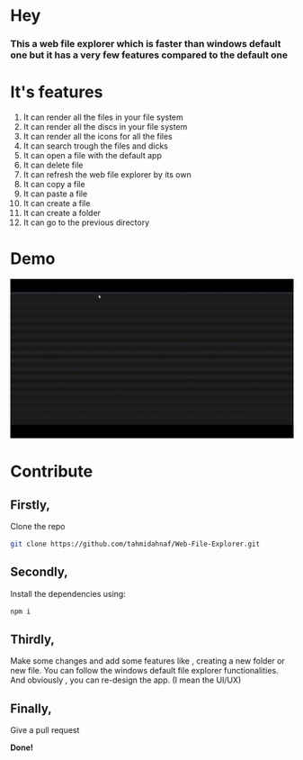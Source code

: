 # Hey  
### This a web file explorer which is faster than windows default one but it has a very few features compared to the default one

# It's features
1. It can render all the files in your file system  
1. It can render all the discs in your file system  
1. It can render all the icons for all the files  
1. It can search trough the files and dicks
1. It can open a file with the default app
1. It can delete file  
1. It can refresh the web file explorer by its own 
1. It can copy a file 
1. It can paste a file 
1. It can create a file 
1. It can create a folder 
1. It can go to the previous directory 

# Demo

![Demo Video](Demo.gif)

# Contribute
## Firstly,

Clone the repo
```bash
git clone https://github.com/tahmidahnaf/Web-File-Explorer.git
```
## Secondly,

Install the dependencies using:

```bash
npm i
```

## Thirdly,
Make some changes and add some features like , creating a new folder or new file. You can follow the windows default file explorer functionalities. And obviously , you can re-design the app. (I mean the UI/UX)

## Finally,
Give a pull request

**Done!**